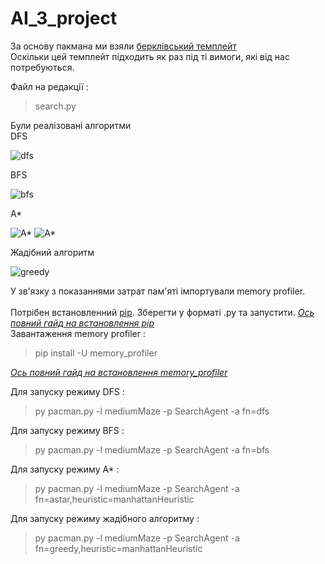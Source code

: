# AI_3_project

За основу пакмана ми взяли [берклівський темплейт](https://inst.eecs.berkeley.edu/~cs188/fa18/project1.html)<br/>
Оскільки цей темплейт підходить як раз під ті вимоги, які від нас потребуються.

    
Файл на редакції : 
>search.py

Були реалізовані алгоритми <br/> DFS 

![dfs](https://i.ibb.co/DVvLP6G/pycharm64-o1t-Pz0di-TE.png)

BFS

![bfs](https://i.ibb.co/1R2xR26/image-2020-10-05-161923.png)

A*

![A*](https://i.ibb.co/vBGm8M6/image-2020-10-13-133901.png)
![A*](https://i.ibb.co/6bJd2cM/pycharm64-QK6-KYFhetr.png)

Жадібний алгоритм

![greedy](https://i.ibb.co/N9C4LDC/pycharm64-u-S073p-C7-G4.png)

У зв'язку з показаннями затрат пам'яті імпортували memory profiler.<br/><br/>
Потрібен встановленний [pip](https://bootstrap.pypa.io/get-pip.py). Зберегти у форматі .py та запустити. [*Ось повний гайд на встановлення pip*](https://pip.pypa.io/en/latest/installing/)<br/>
Завантаження memory profiler : 
> pip install -U memory_profiler

[*Ось повний гайд на встановлення memory_profiler*](https://pypi.org/project/memory-profiler/)

Для запуску режиму DFS : 

> py pacman.py -l mediumMaze -p SearchAgent -a fn=dfs

Для запуску режиму BFS : 

> py pacman.py -l mediumMaze -p SearchAgent -a fn=bfs

Для запуску режиму A* : 

> py pacman.py -l mediumMaze -p SearchAgent -a fn=astar,heuristic=manhattanHeuristic

Для запуску режиму жадібного алгоритму :

> py pacman.py -l mediumMaze -p SearchAgent -a fn=greedy,heuristic=manhattanHeuristic



